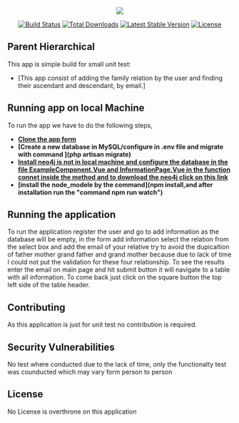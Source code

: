 <p align="center"><img src="https://laravel.com/assets/img/components/logo-laravel.svg"></p>

<p align="center">
<a href="https://travis-ci.org/laravel/framework"><img src="https://travis-ci.org/laravel/framework.svg" alt="Build Status"></a>
<a href="https://packagist.org/packages/laravel/framework"><img src="https://poser.pugx.org/laravel/framework/d/total.svg" alt="Total Downloads"></a>
<a href="https://packagist.org/packages/laravel/framework"><img src="https://poser.pugx.org/laravel/framework/v/stable.svg" alt="Latest Stable Version"></a>
<a href="https://packagist.org/packages/laravel/framework"><img src="https://poser.pugx.org/laravel/framework/license.svg" alt="License"></a>
</p>

## Parent Hierarchical

This app is simple build for small unit test:

- [This app consist of adding the family relation by the user and finding their ascendant and descendant, by email.]




## Running app on local Machine 

To run the app we have to do the following steps,
- **[Clone the app form](https://github.com/Vibepasson123/parent-hierarchical.git)**
- **[Create a new database in MySQL/configure in .env file and migrate with command ](php artisan migrate)**
- **[Install neo4j is not in local machine and configure the database in the file ExampleComponent.Vue and      InformationPage.Vue in the function connet inside the method and to download the neo4j click on this link ](https://neo4j.com/download/)**
- **[install the node_modele by the command](npm install,and after installation run the "command npm run watch")**


## Running the application 

To run the application register the user and go to add information as the database will be empty, in the form add information select the relation from the select box and add the email of your relative try to avoid the dupicaltion of father mother grand father and grand mother because due to lack of time I could not put the validation for these four relationship.
    To see the results enter the email on main page and hit submit button it will navigate to a table with all information. To come back just click on the square button the top left side of the table header.
 
## Contributing

  As this application is just for unit test no contribution is required.

## Security Vulnerabilities

No test where conducted due to the lack of time, only the functionalty test was counducted which may vary form person to person

## License

No License is overthrone on this application 
